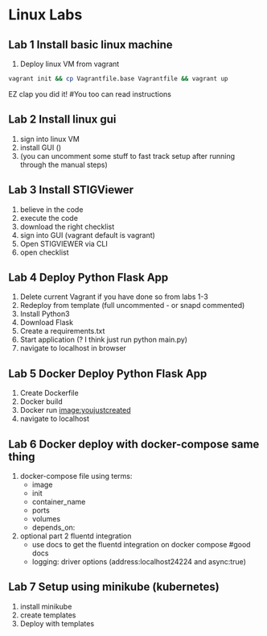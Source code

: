 # Linux Labs

## Lab 1 Install basic linux machine

1. Deploy linux VM from vagrant

```bash
vagrant init && cp Vagrantfile.base Vagrantfile && vagrant up
```

EZ clap you did it! #You too can read instructions

## Lab 2 Install linux gui

1. sign into linux VM
2. install GUI ()
3. (you can uncomment some stuff to fast track setup after running through the manual steps)

## Lab 3 Install STIGViewer

1. believe in the code
2. execute the code
3. download the right checklist
4. sign into GUI (vagrant default is vagrant)
5. Open STIGVIEWER via CLI
6. open checklist

## Lab 4 Deploy Python Flask App

1. Delete current Vagrant if you have done so from labs 1-3
2. Redeploy from template (full uncommented - or snapd commented)
3. Install Python3
4. Download Flask
5. Create a requirements.txt
6. Start application (? I think just run python main.py)
7. navigate to localhost in browser

## Lab 5 Docker Deploy Python Flask App

1. Create Dockerfile
2. Docker build 
3. Docker run <image:youjustcreated>
4. navigate to localhost

## Lab 6 Docker deploy with docker-compose same thing

1. docker-compose file using terms:
    - image
    - init
    - container_name
    - ports
    - volumes
    - depends_on:
2. optional part 2 fluentd integration
    - use docs to get the fluentd integration on docker compose #good docs
    - logging:
        driver
        options (address:localhost24224 and async:true)

## Lab 7 Setup using minikube (kubernetes)

1. install minikube
2. create templates
3. Deploy with templates
